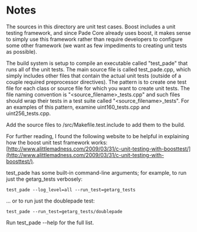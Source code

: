 # Notes
The sources in this directory are unit test cases.  Boost includes a
unit testing framework, and since Pade Core already uses boost, it makes
sense to simply use this framework rather than require developers to
configure some other framework (we want as few impediments to creating
unit tests as possible).

The build system is setup to compile an executable called "test_pade"
that runs all of the unit tests.  The main source file is called
test_pade.cpp, which simply includes other files that contain the
actual unit tests (outside of a couple required preprocessor
directives).  The pattern is to create one test file for each class or
source file for which you want to create unit tests.  The file naming
convention is "<source_filename>_tests.cpp" and such files should wrap
their tests in a test suite called "<source_filename>_tests".  For an
examples of this pattern, examine uint160_tests.cpp and
uint256_tests.cpp.

Add the source files to /src/Makefile.test.include to add them to the build.

For further reading, I found the following website to be helpful in
explaining how the boost unit test framework works:
[http://www.alittlemadness.com/2009/03/31/c-unit-testing-with-boosttest/](http://www.alittlemadness.com/2009/03/31/c-unit-testing-with-boosttest/).

test_pade has some built-in command-line arguments; for
example, to run just the getarg_tests verbosely:

    test_pade --log_level=all --run_test=getarg_tests

... or to run just the doublepade test:

    test_pade --run_test=getarg_tests/doublepade

Run  test_pade --help   for the full list.

